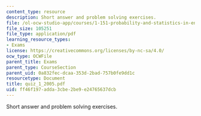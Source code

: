 ```yaml
---
content_type: resource
description: Short answer and problem solving exercises.
file: /ol-ocw-studio-app/courses/1-151-probability-and-statistics-in-engineering-spring-2005/ff46f197adda3cbe2be9e24765637dcb_quiz_1_2005.pdf
file_size: 105251
file_type: application/pdf
learning_resource_types:
- Exams
license: https://creativecommons.org/licenses/by-nc-sa/4.0/
ocw_type: OCWFile
parent_title: Exams
parent_type: CourseSection
parent_uid: 0a832fec-dcaa-353d-2bad-757b0fe9dd1c
resourcetype: Document
title: quiz_1_2005.pdf
uid: ff46f197-adda-3cbe-2be9-e24765637dcb
---
```

Short answer and problem solving exercises.